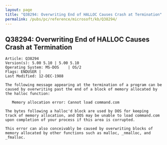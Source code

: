 ```yaml
---
layout: page
title: "Q38294: Overwriting End of HALLOC Causes Crash at Termination"
permalink: /pubs/pc/reference/microsoft/kb/Q38294/
---
```


## Q38294: Overwriting End of HALLOC Causes Crash at Termination

	Article: Q38294
	Version(s): 5.00 5.10 | 5.00 5.10
	Operating System: MS-DOS    | OS/2
	Flags: ENDUSER |
	Last Modified: 12-DEC-1988
	
	The following message appearing at the termination of a program can be
	caused by overwriting past the end of a block of memory allocated by
	the halloc function:
	
	   Memory allocation error: Cannot load command.com
	
	The bytes following a halloc'd block are used by DOS for keeping
	track of memory allocation, and DOS may be unable to load command.com
	upon completion of your process if this area is corrupted.
	
	This error can also conceivably be caused by overwriting blocks of
	memory allocated by other functions such as malloc, _nmalloc, and _fmalloc.

